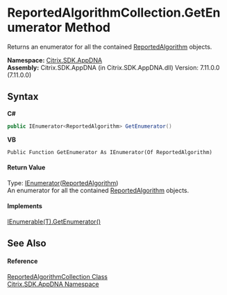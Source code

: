 # ReportedAlgorithmCollection.GetEnumerator Method 
 

Returns an enumerator for all the contained <a href="d89f6e5b-7374-651a-3354-20964b7a59cd">ReportedAlgorithm</a> objects.

**Namespace:**&nbsp;[Citrix.SDK.AppDNA](index.md)<br />**Assembly:**&nbsp;Citrix.SDK.AppDNA (in Citrix.SDK.AppDNA.dll) Version: 7.11.0.0 (7.11.0.0)

## Syntax

**C#**
```csharp
public IEnumerator<ReportedAlgorithm> GetEnumerator()
```

**VB**
```vbnet
Public Function GetEnumerator As IEnumerator(Of ReportedAlgorithm)
```


#### Return Value
Type: <a href="http://msdn2.microsoft.com/en-us/library/78dfe2yb" target="_blank">IEnumerator</a>(<a href="d89f6e5b-7374-651a-3354-20964b7a59cd">ReportedAlgorithm</a>)<br />An enumerator for all the contained <a href="d89f6e5b-7374-651a-3354-20964b7a59cd">ReportedAlgorithm</a> objects.

#### Implements
<a href="http://msdn2.microsoft.com/en-us/library/s793z9y2" target="_blank">IEnumerable(T).GetEnumerator()</a><br />

## See Also


#### Reference
<a href="9b0c85b8-d91a-b532-376b-45de91f50d2d">ReportedAlgorithmCollection Class</a><br /><a href="fe2d265b-410b-8b11-1eb4-a790e0b062bf">Citrix.SDK.AppDNA Namespace</a><br />